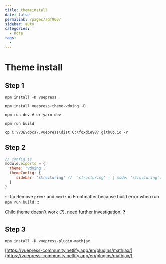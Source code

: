 ```yaml
---
title: themeinstall
date: false
permalink: /pages/adf905/
sidebar: auto
categories:
  - note
tags:
  -
---
```

# Theme install

## Step 1

``` shell
npm install -D vuepress

npm install vuepress-theme-vdoing -D

npm run dev # or yarn dev

npm run build

cp C:\VUE\docs\.vuepress\dist C:\foxdie987.github.io -r

```

## Step 2

``` js
// config.js
module.exports = {
  theme: 'vdoing',
  themeConfig: {
     sidebar: 'structuring' //  'structuring' | { mode: 'structuring', collapsable: Boolean} | 'auto' | 自定义
  }
}
```

::: tip
Remove  `prev:` and `next:` in Frontmatter because build error when run `npm run build`
:::

Child theme doesn't work (?), need further investigation. :question:

## Step 3

``` shell
npm install -D vuepress-plugin-mathjax
```
[https://vuepress-community.netlify.app/en/plugins/mathjax/](https://vuepress-community.netlify.app/en/plugins/mathjax/)

